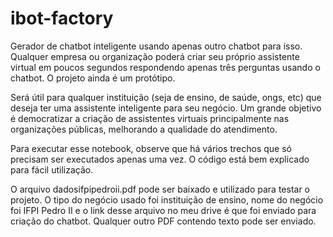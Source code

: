 # ibot-factory
Gerador de chatbot inteligente usando apenas outro chatbot para isso. Qualquer empresa ou organização poderá criar seu próprio assistente virtual em poucos segundos respondendo apenas três perguntas usando o chatbot. O projeto ainda é um protótipo.

Será útil para qualquer instituição (seja de ensino, de saúde, ongs, etc) que deseja ter uma assistente inteligente para seu negócio. Um grande objetivo é democratizar a criação de assistentes virtuais principalmente nas organizações públicas, melhorando a qualidade do atendimento.

Para executar esse notebook, observe que há vários trechos que só precisam ser executados apenas uma vez. O código está bem explicado para fácil utilização.

O arquivo dadosifpipedroii.pdf pode ser baixado e utilizado para testar o projeto. O tipo do negócio usado foi instituição de ensino, nome do negócio foi IFPI Pedro II e o link desse arquivo no meu drive é que foi enviado para criação do chatbot. Qualquer outro PDF contendo texto pode ser enviado.
